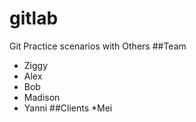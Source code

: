 # gitlab
Git Practice scenarios with Others
##Team
* Ziggy
* Alex
* Bob
* Madison
* Yanni
##Clients
*Mei
